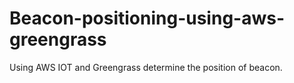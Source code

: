 # Beacon-positioning-using-aws-greengrass
Using AWS IOT and Greengrass determine the position of beacon.
